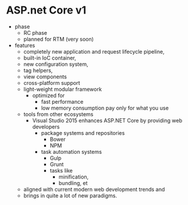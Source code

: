 # ASP.net Core v1

*	phase 
	*	RC phase
	*	planned for RTM (very soon)
*	features
	*	completely new application and request lifecycle pipeline, 
	*	built-in IoC container, 
	*	new configuration system, 
	*	tag helpers, 
	*	view components 
	*	cross-platform support
	*	light-weight modular framework 
		*	optimized for 
			*	fast performance
			*	low memory consumption
				pay only for what you use
	*	tools from other ecosystems
		*	Visual Studio 2015 enhances ASP.NET Core by providing web developers 
			*	package systems and repositories
				*	Bower
				*	NPM
			*	task automation systems	
				*	Gulp
				*	Grunt
				*	tasks like
					*	minification, 
					*	bundling, et
	*	aligned with current modern web development trends and
	*	brings in quite a lot of new paradigms. 
	

